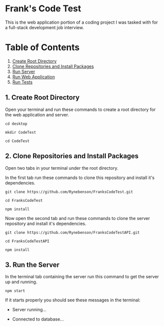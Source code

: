 # Frank's Code Test

This is the web application portion of a coding project I was tasked with for a full-stack development job interview.

# Table of Contents
1. [Create Root Directory](#create-root-directory)
2. [Clone Repositories and Install Packages](#clone-repositories)
3. [Run Server](#run-server)
4. [Run Web Application](#run-web-application)
5. [Run Tests](#run-tests)

<a name="create-root-directory"></a>
## 1. Create Root Directory

Open your terminal and run these commands to create a root directory for the web application and server.

 `cd desktop`
 
 `mkdir CodeTest`
 
 `cd CodeTest`

<a name="clone-repositories"></a>
## 2. Clone Repositories and Install Packages

Open two tabs in your terminal under the root directory.

In the first tab run these commands to clone this repository and install it's dependencies.

  `git clone https://github.com/Rynebenson/FranksCodeTest.git`
  
  `cd FranksCodeTest`
  
  `npm install`

Now open the second tab and run these commands to clone the server repository and install it's dependencies.

  `git clone https://github.com/Rynebenson/FranksCodeTestAPI.git`
  
  `cd FranksCodeTestAPI`
  
  `npm install`

<a name="run-server"></a>
## 3. Run the Server

In the terminal tab containing the server run this command to get the server up and running.

 `npm start`
 
If it starts properly you should see these messages in the terminal:

- Server running...

- Connected to database...
